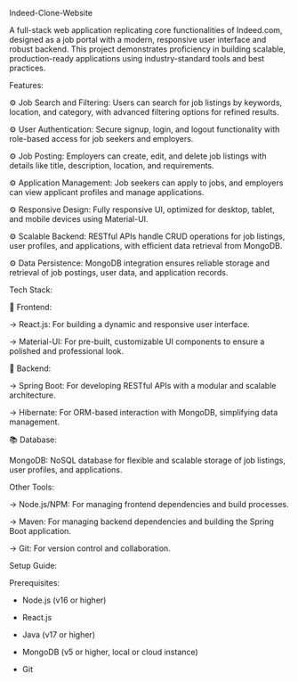 Indeed-Clone-Website

A full-stack web application replicating core functionalities of Indeed.com, designed as a job portal with a modern, responsive user interface and robust backend. This project demonstrates proficiency in building scalable, production-ready applications using industry-standard tools and best practices.

Features:





⚙ Job Search and Filtering: Users can search for job listings by keywords, location, and category, with advanced filtering options for refined results.



⚙ User Authentication: Secure signup, login, and logout functionality with role-based access for job seekers and employers.



⚙ Job Posting: Employers can create, edit, and delete job listings with details like title, description, location, and requirements.



⚙ Application Management: Job seekers can apply to jobs, and employers can view applicant profiles and manage applications.



⚙ Responsive Design: Fully responsive UI, optimized for desktop, tablet, and mobile devices using Material-UI.



⚙ Scalable Backend: RESTful APIs handle CRUD operations for job listings, user profiles, and applications, with efficient data retrieval from MongoDB.



⚙ Data Persistence: MongoDB integration ensures reliable storage and retrieval of job postings, user data, and application records.

Tech Stack:





📄 Frontend:





-> React.js: For building a dynamic and responsive user interface.



-> Material-UI: For pre-built, customizable UI components to ensure a polished and professional look.



📓 Backend:





-> Spring Boot: For developing RESTful APIs with a modular and scalable architecture.



-> Hibernate: For ORM-based interaction with MongoDB, simplifying data management.



📚 Database:





MongoDB: NoSQL database for flexible and scalable storage of job listings, user profiles, and applications.



Other Tools:





-> Node.js/NPM: For managing frontend dependencies and build processes.



-> Maven: For managing backend dependencies and building the Spring Boot application.



-> Git: For version control and collaboration.



Setup Guide:

 Prerequisites:





- Node.js (v16 or higher)
- React.js



- Java (v17 or higher)



- MongoDB (v5 or higher, local or cloud instance)







- Git
